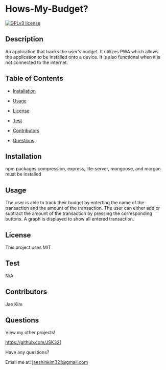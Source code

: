 # Hows-My-Budget?

[![GPLv3 license](https://img.shields.io/badge/License-MIT-blue.svg)](http://perso.crans.org/besson/LICENSE.html)

## Description
An application that tracks the user's budget. It utilizes PWA which allows the application to be installed onto a device. It is also functional when it is not connected to the internet.
        
## Table of Contents
- [Installation](#installation)

- [Usage](#usage)

- [License](#license)

- [Test](#test)

- [Contributors](#contributors)

- [Questions](#questions)

    
## Installation
npm packages compression, express, lite-server, mongoose, and morgan must be installed

## Usage
The user is able to track their budget by enterting the name of the transaction and the amount of the transaction. The user can either add or subtract the amount of the transaction by pressing the corresponding buttons. A graph is displayed to show all entered transaction.
        
## License
This project uses MIT

## Test
N/A

## Contributors
Jae Kim

## Questions
View my other projects!

https://github.com/JSK321

Have any questions?

Email me at: jaeshinkim321@gmail.com